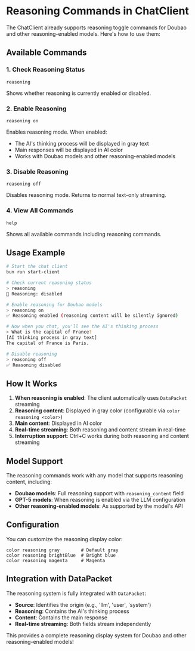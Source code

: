 # Reasoning Commands in ChatClient

The ChatClient already supports reasoning toggle commands for Doubao and other reasoning-enabled models. Here's how to use them:

## Available Commands

### 1. **Check Reasoning Status**
```
reasoning
```
Shows whether reasoning is currently enabled or disabled.

### 2. **Enable Reasoning**
```
reasoning on
```
Enables reasoning mode. When enabled:
- The AI's thinking process will be displayed in gray text
- Main responses will be displayed in AI color
- Works with Doubao models and other reasoning-enabled models

### 3. **Disable Reasoning**
```
reasoning off
```
Disables reasoning mode. Returns to normal text-only streaming.

### 4. **View All Commands**
```
help
```
Shows all available commands including reasoning commands.

## Usage Example

```bash
# Start the chat client
bun run start-client

# Check current reasoning status
> reasoning
🧠 Reasoning: disabled

# Enable reasoning for Doubao models
> reasoning on
✅ Reasoning enabled (reasoning content will be silently ignored)

# Now when you chat, you'll see the AI's thinking process
> What is the capital of France?
[AI thinking process in gray text]
The capital of France is Paris.

# Disable reasoning
> reasoning off
✅ Reasoning disabled
```

## How It Works

1. **When reasoning is enabled**: The client automatically uses `DataPacket` streaming
2. **Reasoning content**: Displayed in gray color (configurable via `color reasoning <color>`)
3. **Main content**: Displayed in AI color
4. **Real-time streaming**: Both reasoning and content stream in real-time
5. **Interruption support**: Ctrl+C works during both reasoning and content streaming

## Model Support

The reasoning commands work with any model that supports reasoning content, including:
- **Doubao models**: Full reasoning support with `reasoning_content` field
- **GPT-5 models**: When reasoning is enabled via the LLM configuration
- **Other reasoning-enabled models**: As supported by the model's API

## Configuration

You can customize the reasoning display color:
```
color reasoning gray        # Default gray
color reasoning brightBlue  # Bright blue
color reasoning magenta     # Magenta
```

## Integration with DataPacket

The reasoning system is fully integrated with `DataPacket`:
- **Source**: Identifies the origin (e.g., 'llm', 'user', 'system')
- **Reasoning**: Contains the AI's thinking process
- **Content**: Contains the main response
- **Real-time streaming**: Both fields stream independently

This provides a complete reasoning display system for Doubao and other reasoning-enabled models!
